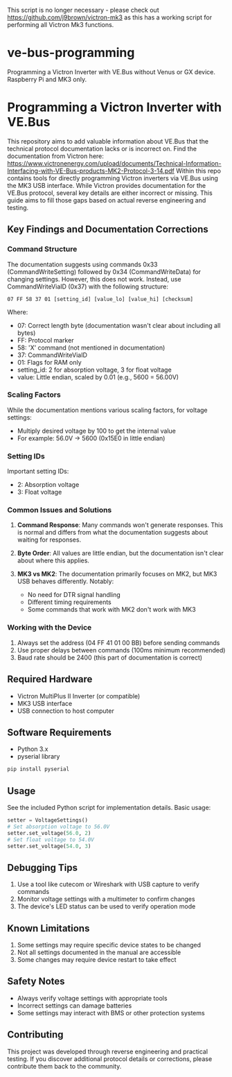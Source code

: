 This script is no longer necessary - please check out https://github.com/j9brown/victron-mk3 as this has a working script for performing all Victron Mk3 functions.

# ve-bus-programming
Programming a Victron Inverter with VE.Bus without Venus or GX device. Raspberry Pi and MK3 only.

# Programming a Victron Inverter with VE.Bus
This repository aims to add valuable information about VE.Bus that the technical protocol documentation lacks or is incorrect on. Find the documentation from Victron here:
https://www.victronenergy.com/upload/documents/Technical-Information-Interfacing-with-VE-Bus-products-MK2-Protocol-3-14.pdf
Within this repo contains tools for directly programming Victron inverters via VE.Bus using the MK3 USB interface. While Victron provides documentation for the VE.Bus protocol, several key details are either incorrect or missing. This guide aims to fill those gaps based on actual reverse engineering and testing.

## Key Findings and Documentation Corrections

### Command Structure
The documentation suggests using commands 0x33 (CommandWriteSetting) followed by 0x34 (CommandWriteData) for changing settings. However, this does not work. Instead, use CommandWriteViaID (0x37) with the following structure:

```
07 FF 58 37 01 [setting_id] [value_lo] [value_hi] [checksum]
```
Where:
- 07: Correct length byte (documentation wasn't clear about including all bytes)
- FF: Protocol marker
- 58: 'X' command (not mentioned in documentation)
- 37: CommandWriteViaID
- 01: Flags for RAM only
- setting_id: 2 for absorption voltage, 3 for float voltage
- value: Little endian, scaled by 0.01 (e.g., 5600 = 56.00V)

### Scaling Factors
While the documentation mentions various scaling factors, for voltage settings:
- Multiply desired voltage by 100 to get the internal value
- For example: 56.0V → 5600 (0x15E0 in little endian)

### Setting IDs
Important setting IDs:
- 2: Absorption voltage
- 3: Float voltage

### Common Issues and Solutions
1. **Command Response**: Many commands won't generate responses. This is normal and differs from what the documentation suggests about waiting for responses.

2. **Byte Order**: All values are little endian, but the documentation isn't clear about where this applies.

3. **MK3 vs MK2**: The documentation primarily focuses on MK2, but MK3 USB behaves differently. Notably:
   - No need for DTR signal handling
   - Different timing requirements
   - Some commands that work with MK2 don't work with MK3

### Working with the Device
1. Always set the address (04 FF 41 01 00 BB) before sending commands
2. Use proper delays between commands (100ms minimum recommended)
3. Baud rate should be 2400 (this part of documentation is correct)

## Required Hardware
- Victron MultiPlus II Inverter (or compatible)
- MK3 USB interface
- USB connection to host computer

## Software Requirements
- Python 3.x
- pyserial library

```bash
pip install pyserial
```

## Usage
See the included Python script for implementation details. Basic usage:

```python
setter = VoltageSettings()
# Set absorption voltage to 56.0V
setter.set_voltage(56.0, 2)
# Set float voltage to 54.0V
setter.set_voltage(54.0, 3)
```

## Debugging Tips
1. Use a tool like cutecom or Wireshark with USB capture to verify commands
2. Monitor voltage settings with a multimeter to confirm changes
3. The device's LED status can be used to verify operation mode

## Known Limitations
1. Some settings may require specific device states to be changed
2. Not all settings documented in the manual are accessible
3. Some changes may require device restart to take effect

## Safety Notes
- Always verify voltage settings with appropriate tools
- Incorrect settings can damage batteries
- Some settings may interact with BMS or other protection systems

## Contributing
This project was developed through reverse engineering and practical testing. If you discover additional protocol details or corrections, please contribute them back to the community.
